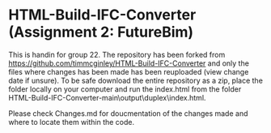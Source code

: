 # HTML-Build-IFC-Converter (Assignment 2: FutureBim)
This is handin for group 22. The repository has been forked from https://github.com/timmcginley/HTML-Build-IFC-Converter and only the files where changes has been made has been reuploaded (view change date if unsure). To be safe download the entire repository as a zip, place the folder locally on your computer and run the index.html from the folder HTML-Build-IFC-Converter-main\output\duplex\index.html. 

Please check Changes.md for doucmentation of the changes made and where to locate them within the code.
